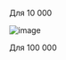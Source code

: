 Для 10 000

![image](https://github.com/user-attachments/assets/3f78eb46-786d-49dc-9f14-b9f504bcae39)



Для 100 000
